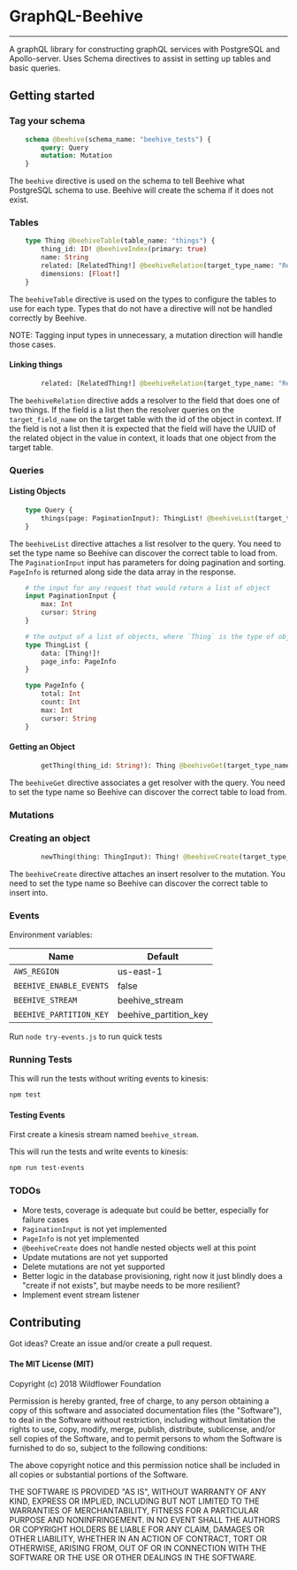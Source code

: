 # GraphQL-Beehive
-----------------------------------

A graphQL library for constructing graphQL services with PostgreSQL and Apollo-server. Uses Schema directives to assist in setting up tables and basic queries.


## Getting started

### Tag your schema

```graphql
    schema @beehive(schema_name: "beehive_tests") {
        query: Query
        mutation: Mutation
    }
```

The `beehive` directive is used on the schema to tell Beehive what PostgreSQL schema to use. Beehive will create the schema if it does not exist.

### Tables

```graphql
    type Thing @beehiveTable(table_name: "things") {
        thing_id: ID! @beehiveIndex(primary: true)
        name: String
        related: [RelatedThing!] @beehiveRelation(target_type_name: "RelatedThing", target_field_name: "thing")
        dimensions: [Float!]
    }
```

The `beehiveTable` directive is used on the types to configure the tables to use for each type. Types that do not have a directive will not be handled correctly by Beehive.

NOTE: Tagging input types in unnecessary, a mutation direction will handle those cases.

#### Linking things

```graphql
        related: [RelatedThing!] @beehiveRelation(target_type_name: "RelatedThing", target_field_name: "thing")
```

The `beehiveRelation` directive adds a resolver to the field that does one of two things. If the field is a list then the resolver queries on the `target_field_name` on the target table with the id of the object in context. If the field is not a list then it is expected that the field will have the UUID of the related object in the value in context, it loads that one object from the target table.


### Queries

#### Listing Objects

```graphql
    type Query {
        things(page: PaginationInput): ThingList! @beehiveList(target_type_name: "Thing")
    }
```
The `beehiveList` directive attaches a list resolver to the query. You need to set the type name so Beehive can discover the correct table to load from. The `PaginationInput` input has parameters for doing pagination and sorting. `PageInfo` is returned along side the data array in the response.

```graphql
    # the input for any request that would return a list of object
    input PaginationInput {
        max: Int
        cursor: String
    }

    # the output of a list of objects, where `Thing` is the type of object you expect
    type ThingList {
        data: [Thing!]!
        page_info: PageInfo
    }

    type PageInfo {
        total: Int
        count: Int
        max: Int
        cursor: String
    }
```
#### Getting an Object

```graphql
        getThing(thing_id: String!): Thing @beehiveGet(target_type_name: "Thing")
```

The `beehiveGet` directive associates a get resolver with the query. You need to set the type name so Beehive can discover the correct table to load from.

### Mutations

### Creating an object

```graphql
        newThing(thing: ThingInput): Thing! @beehiveCreate(target_type_name: "Thing")
```

The `beehiveCreate` directive attaches an insert resolver to the mutation. You need to set the type name so Beehive can discover the correct table to insert into.


### Events

Environment variables:

Name                       | Default
---------------------------|-----------
`AWS_REGION`               | us-east-1
`BEEHIVE_ENABLE_EVENTS`    | false
`BEEHIVE_STREAM`           | beehive_stream
`BEEHIVE_PARTITION_KEY`    | beehive_partition_key

Run `node try-events.js` to run quick tests


### Running Tests

This will run the tests without writing events to kinesis:

```bash
npm test
```

#### Testing Events

First create a kinesis stream named `beehive_stream`.

This will run the tests and write events to kinesis:

```bash
npm run test-events
```


### TODOs

- More tests, coverage is adequate but could be better, especially for failure cases
- `PaginationInput` is not yet implemented
- `PageInfo` is not yet implemented
- `@beehiveCreate` does not handle nested objects well at this point
- Update mutations are not yet supported
- Delete mutations are not yet supported
- Better logic in the database provisioning, right now it just blindly does a "create if not exists", but maybe needs to be more resilient?
- Implement event stream listener

## Contributing

Got ideas? Create an issue and/or create a pull request.


#### The MIT License (MIT)

Copyright (c) 2018 Wildflower Foundation

Permission is hereby granted, free of charge, to any person obtaining a copy of this software and associated documentation files (the "Software"), to deal in the Software without restriction, including without limitation the rights to use, copy, modify, merge, publish, distribute, sublicense, and/or sell copies of the Software, and to permit persons to whom the Software is furnished to do so, subject to the following conditions:

The above copyright notice and this permission notice shall be included in all copies or substantial portions of the Software.

THE SOFTWARE IS PROVIDED "AS IS", WITHOUT WARRANTY OF ANY KIND, EXPRESS OR IMPLIED, INCLUDING BUT NOT LIMITED TO THE WARRANTIES OF MERCHANTABILITY, FITNESS FOR A PARTICULAR PURPOSE AND NONINFRINGEMENT. IN NO EVENT SHALL THE AUTHORS OR COPYRIGHT HOLDERS BE LIABLE FOR ANY CLAIM, DAMAGES OR OTHER LIABILITY, WHETHER IN AN ACTION OF CONTRACT, TORT OR OTHERWISE, ARISING FROM, OUT OF OR IN CONNECTION WITH THE SOFTWARE OR THE USE OR OTHER DEALINGS IN THE SOFTWARE.
